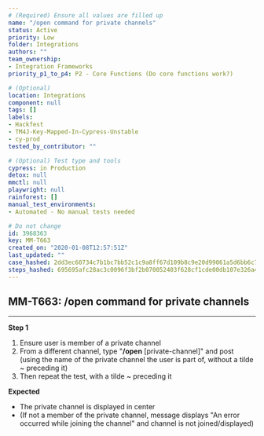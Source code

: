 ```yaml
---
# (Required) Ensure all values are filled up
name: "/open command for private channels"
status: Active
priority: Low
folder: Integrations
authors: ""
team_ownership:
- Integration Frameworks
priority_p1_to_p4: P2 - Core Functions (Do core functions work?)

# (Optional)
location: Integrations
component: null
tags: []
labels:
- Hackfest
- TM4J-Key-Mapped-In-Cypress-Unstable
- cy-prod
tested_by_contributor: ""

# (Optional) Test type and tools
cypress: in Production
detox: null
mmctl: null
playwright: null
rainforest: []
manual_test_environments:
- Automated - No manual tests needed

# Do not change
id: 3968363
key: MM-T663
created_on: "2020-01-08T12:57:51Z"
last_updated: ""
case_hashed: 2dd3ec60734c7b1bc7bb52c1c9a8ff67d109b8c9e20d99061a5d6bb6c799730c27825fea3757416c1829d2158bdcdaeb
steps_hashed: 695695afc28ac3c0096f3bf2b070052403f628cf1cde00db107e326a4b483d2d688774cd5b7ab8441e0683fd3ea5d829
---
```


<!-- (Auto-generated) Based on frontmatter's "key" and "name" -->

## MM-T663: /open command for private channels

---

**Step 1**

1. Ensure user is member of a private channel
2. From a different channel, type "**/open** \[private-channel]" and post (using the name of the private channel the user is part of, without a tilde \~ preceding it)
3. Then repeat the test, with a tilde \~ preceding it

**Expected**

- The private channel is displayed in center
- (If not a member of the private channel, message displays "An error occurred while joining the channel" and channel is not joined/displayed)
